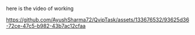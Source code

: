 here is the video of working



https://github.com/AyushSharma72/QvipTask/assets/133676532/93625d36-72ce-47c5-b982-43b7ac12cfaa


